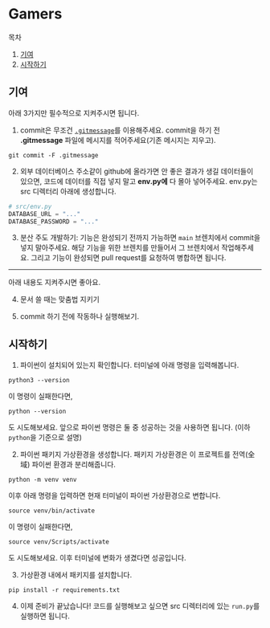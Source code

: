 # Gamers
목차
1. [기여](#기여)
2. [시작하기](#시작하기)

## 기여

아래 3가지만 필수적으로 지켜주시면 됩니다.
1. commit은 무조건 [`.gitmessage`](.gitmessage)를 이용해주세요.
commit을 하기 전 **.gitmessage** 파일에 메시지를 적어주세요(기존 메시지는 지우고).
```shell
git commit -F .gitmessage
```

2. 외부 데이터베이스 주소같이 github에 올라가면 안 좋은 결과가 생길 데이터들이 있으면,
코드에 데이터를 직접 넣지 말고 **env.py에** 다 몰아 넣어주세요. env.py는 src 디렉터리 아래에 생성합니다.
```python
# src/env.py
DATABASE_URL = "..."
DATABASE_PASSWORD = "..."
```

3. 분산 주도 개발하기:
기능은 완성되기 전까지 가능하면 `main` 브렌치에서 commit을 넣지 말아주세요.
해당 기능을 위한 브렌치를 만들어서 그 브렌치에서 작업해주세요.
그리고 기능이 완성되면 pull request를 요청하여 병합하면 됩니다.

---

아래 내용도 지켜주시면 좋아요.

4. 문서 쓸 때는 맞춤법 지키기

5. commit 하기 전에 작동하나 실행해보기.

## 시작하기

1. 파이썬이 설치되어 있는지 확인합니다.
터미널에 아래 명령을 입력해봅니다.
```shell
python3 --version
```
이 명령이 실패한다면,
```shell
python --version
```
도 시도해보세요. 앞으로 파이썬 명령은 둘 중 성공하는 것을 사용하면 됩니다.
(이하 `python`을 기준으로 설명)

2. 파이썬 패키지 가상환경을 생성합니다.
패키지 가상환경은 이 프로젝트를 전역(全域) 파이썬 환경과 분리해줍니다.
```shell
python -m venv venv
```

이후 아래 명령을 입력하면 현재 터미널이 파이썬 가상환경으로 변합니다.
```shell
source venv/bin/activate
```
이 명령이 실패한다면,
```shell
source venv/Scripts/activate
```
도 시도해보세요.
이후 터미널에 변화가 생겼다면 성공입니다.

3. 가상환경 내에서 패키지를 설치합니다.
```shell
pip install -r requirements.txt
```

4. 이제 준비가 끝났습니다!
코드를 실행해보고 싶으면 src 디렉터리에 있는 `run.py`를 실행하면 됩니다.
